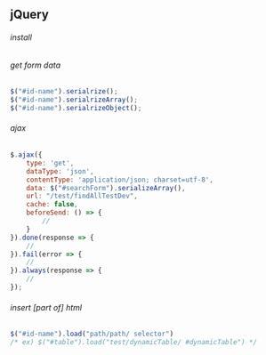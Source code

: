 ## jQuery
  
###### install
  
###### get form data
```js
$("#id-name").serialrize();
$("#id-name").serialrizeArray();
$("#id-name").serialrizeObject();
```
  
###### ajax
```js
$.ajax({
    type: 'get',
    dataType: 'json',
    contentType: 'application/json; charset=utf-8',
    data: $("#searchForm").serializeArray(),
    url: "/test/findAllTestDev",
    cache: false,
    beforeSend: () => {
        //
    }
}).done(response => {
    //
}).fail(error => {
    //
}).always(response => {
    //
});
```
  
###### insert [part of] html
```js
$("#id-name").load("path/path/ selector")
/* ex) $("#table").load("test/dynamicTable/ #dynamicTable") */
```
